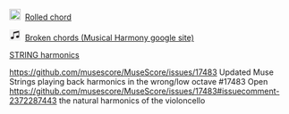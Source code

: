 
<img src="https://www.liveabout.com/favicon.ico" width="20" height="20" />&nbsp;
[Rolled chord](https://www.liveabout.com/rolled-chord-in-musical-terminology-2701752)

<img src="https://github.com/jane-u/music-wiki/blob/main/icons/double-note.jpg?raw=true" width="20" height="20" />&nbsp;
[Broken chords (Musical Harmony google site)](https://sites.google.com/view/musicalharmonysite/part-i-general-music-theory/chords/broken-chords)

[STRING harmonics](https://montgomeryphilharmonic.org/index.php/members/violin-harmonics/#:~:text=Natural%20harmonics%20are%20created%20by,your%20fingertip%20and%20the%20bridge.)

https://github.com/musescore/MuseScore/issues/17483 Updated Muse Strings playing back harmonics in the wrong/low octave #17483
Open
https://github.com/musescore/MuseScore/issues/17483#issuecomment-2372287443 the natural harmonics of the violoncello
